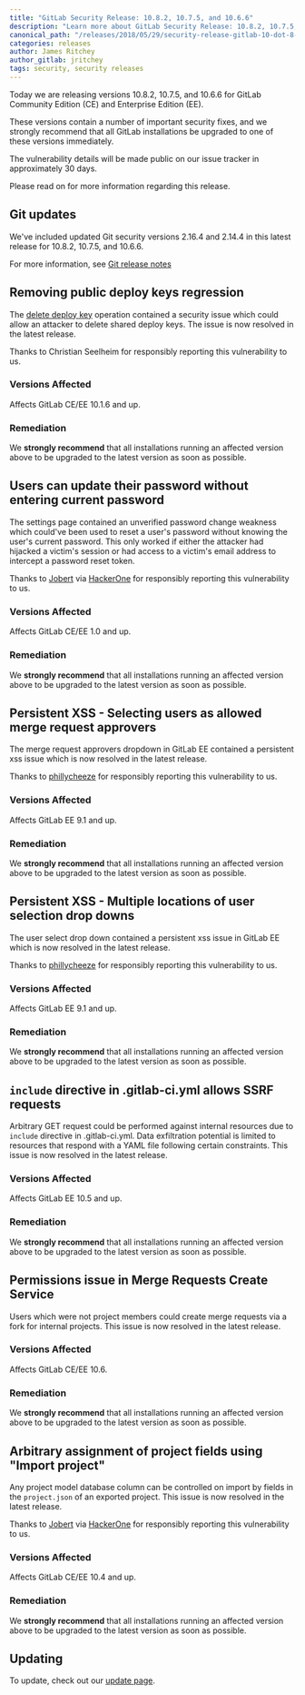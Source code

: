 ```yaml
---
title: "GitLab Security Release: 10.8.2, 10.7.5, and 10.6.6"
description: "Learn more about GitLab Security Release: 10.8.2, 10.7.5, and 10.6.6 for GitLab Community Edition (CE) and Enterprise Edition (EE)"
canonical_path: "/releases/2018/05/29/security-release-gitlab-10-dot-8-dot-2-released/"
categories: releases
author: James Ritchey
author_gitlab: jritchey
tags: security, security releases
---
```


Today we are releasing versions 10.8.2, 10.7.5, and 10.6.6 for GitLab Community Edition (CE) and Enterprise Edition (EE).

These versions contain a number of important security fixes, and we strongly recommend that all GitLab installations be upgraded to one of these versions immediately.

<!-- more -->

The vulnerability details will be made public on our issue tracker in approximately 30 days.

Please read on for more information regarding this release.

## Git updates

We've included updated Git security versions 2.16.4 and 2.14.4 in this latest release for 10.8.2, 10.7.5, and 10.6.6.

For more information, see [Git release notes](https://public-inbox.org/git/xmqqy3g2flb6.fsf@gitster-ct.c.googlers.com/)

##  Removing public deploy keys regression

The [delete deploy key](https://docs.gitlab.com/ee/api/deploy_keys.html#delete-deploy-key) operation contained a security issue which could allow an attacker to delete shared deploy keys. The issue is now resolved in the latest release.

Thanks to Christian Seelheim for responsibly reporting this vulnerability to us.

### Versions Affected

Affects GitLab CE/EE 10.1.6 and up.

### Remediation

We **strongly recommend** that all installations running an affected version above to be upgraded to the latest version as soon as possible.

##  Users can update their password without entering current password

The settings page contained an unverified password change weakness which could've been used to reset a user's password without knowing the user's current password. This only worked if either the attacker had hijacked a victim's session or had access to a victim's email address to intercept a password reset token.

Thanks to [Jobert](https://twitter.com/jobertabma) via [HackerOne](https://hackerone.com/jobert) for responsibly reporting this vulnerability to us.

### Versions Affected

Affects GitLab CE/EE 1.0 and up.

### Remediation

We **strongly recommend** that all installations running an affected version above to be upgraded to the latest version as soon as possible.

##  Persistent XSS - Selecting users as allowed merge request approvers

The merge request approvers dropdown in GitLab EE contained a persistent xss issue which is now resolved in the latest release.

Thanks to [phillycheeze](https://hackerone.com/phillycheeze) for responsibly reporting this vulnerability to us.

### Versions Affected

Affects GitLab EE 9.1 and up.

### Remediation

We **strongly recommend** that all installations running an affected version above to be upgraded to the latest version as soon as possible.

## Persistent XSS - Multiple locations of user selection drop downs

The user select drop down contained a persistent xss issue in GitLab EE which is now resolved in the latest release.

Thanks to [phillycheeze](https://hackerone.com/phillycheeze) for responsibly reporting this vulnerability to us.

### Versions Affected

Affects GitLab EE 9.1 and up.

### Remediation

We **strongly recommend** that all installations running an affected version above to be upgraded to the latest version as soon as possible.

##  `include` directive in .gitlab-ci.yml allows SSRF requests

Arbitrary GET request could be performed against internal resources due to `include` directive in .gitlab-ci.yml. Data exfiltration potential is limited to resources that respond with a YAML file following certain constraints. This issue is now resolved in the latest release.

### Versions Affected

Affects GitLab EE 10.5 and up.

### Remediation

We **strongly recommend** that all installations running an affected version above to be upgraded to the latest version as soon as possible.

## Permissions issue in Merge Requests Create Service

Users which were not project members could create merge requests via a fork for internal projects. This issue is now resolved in the latest release.

### Versions Affected

Affects GitLab CE/EE 10.6.

### Remediation

We **strongly recommend** that all installations running an affected version above to be upgraded to the latest version as soon as possible.

## Arbitrary assignment of project fields using "Import project"

Any project model database column can be controlled on import by fields in the `project.json` of an exported project. This issue is now resolved in the latest release.

Thanks to [Jobert](https://twitter.com/jobertabma) via [HackerOne](https://hackerone.com/jobert) for responsibly reporting this vulnerability to us.

### Versions Affected

Affects GitLab CE/EE 10.4 and up.

### Remediation

We **strongly recommend** that all installations running an affected version above to be upgraded to the latest version as soon as possible.

## Updating

To update, check out our [update page](/update/).
